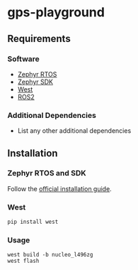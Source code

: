 # gps-playground

## Requirements

### Software

- [Zephyr RTOS](https://docs.zephyrproject.org/latest/getting_started/index.html)
- [Zephyr SDK](https://docs.zephyrproject.org/latest/getting_started/index.html)
- [West](https://docs.zephyrproject.org/latest/guides/west/index.html)
- [ROS2](https://docs.ros.org/en/foxy/Installation.html)

### Additional Dependencies

- List any other additional dependencies

## Installation

### Zephyr RTOS and SDK

Follow the [official installation guide](https://docs.zephyrproject.org/latest/getting_started/index.html).

### West

```bash
pip install west
```
### Usage

```
west build -b nucleo_l496zg
west flash
```
